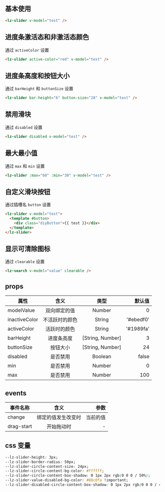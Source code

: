 <script setup>
import useCompStore from '../store/copname.js'
import { onMounted } from 'vue'
const compStore =useCompStore()

onMounted(()=>{
  compStore.updateName('slider')
})

</script>

## 基本使用

```html
<lz-slider v-model="test" />
```

## 进度条激活态和非激活态颜色

通过 `activeColor` 设置

```html
<lz-slider active-color="red" v-model="test" />
```

## 进度条高度和按钮大小

通过 `barHeight` 和 `buttonSize` 设置

```html
<lz-slider bar-height="6" button-size="28" v-model="test" />
```

## 禁用滑块

通过 `disabled` 设置

```html
<lz-slider disabled v-model="test" />
```

## 最大最小值

通过 `max` 和 `min` 设置

```html
<lz-slider :max="60" :min="30" v-model="test" />
```

## 自定义滑块按钮

通过插槽名 `button` 设置

```html
<lz-slider v-model="test">
  <template #button>
    <div class="diyButton">{{ test }}</div>
  </template>
</lz-slider>
```

## 显示可清除图标

通过 `clearable` 设置

```html
<lz-search v-model="value" clearable />
```

## props

| 属性          |      含义      |       类型       |    默认值 |
| ------------- | :------------: | :--------------: | --------: |
| modelValue    |  双向绑定的值  |      Number      |         0 |
| inactiveColor | 不活跃时的颜色 |      String      | '#ebedf0' |
| activeColor   |  活跃时的颜色  |      String      | '#1989fa' |
| barHeight     |   进度条高度   | [String, Number] |         3 |
| buttonSize    |    按钮大小    | [String, Number] |        24 |
| disabled      |    是否禁用    |     Boolean      |     false |
| min           |    是否禁用    |      Number      |         0 |
| max           |    是否禁用    |      Number      |       100 |

## events

| 事件名称   |        含义        |     参数 |
| ---------- | :----------------: | -------: |
| change     | 绑定的值发生改变时 | 当前的值 |
| drag-start |     开始拖动时     |        - |

## css 变量

```css
--lz-slider-height: 3px;
--lz-slider-border-radius: 50px;
--lz-slider-circle-content-size: 24px;
--lz-slider-circle-content-bg-color: #ffffff;
--lz-slider-circle-content-box-shadow: 0 1px 2px rgb(0 0 0 / 50%);
--lz-slider-value-disabled-bg-color: #88c0fa !important;
--lz-slider-disabled-circle-content-box-shadow: 0 1px 2px rgb(0 0 0 / 40%);
```
